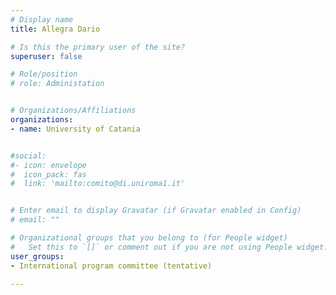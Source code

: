 ```yaml
---
# Display name
title: Allegra Dario

# Is this the primary user of the site?
superuser: false

# Role/position
# role: Administation


# Organizations/Affiliations
organizations:
- name: University of Catania


#social:
#- icon: envelope
#  icon_pack: fas
#  link: 'mailto:comito@di.uniroma1.it'


# Enter email to display Gravatar (if Gravatar enabled in Config)
# email: ""

# Organizational groups that you belong to (for People widget)
#   Set this to `[]` or comment out if you are not using People widget.
user_groups:
- International program committee (tentative)

---
```

